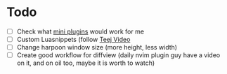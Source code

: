 # Todo
- [ ] Check what [mini plugins](https://github.com/echasnovski/mini.nvim) would work for me
- [ ] Custom Luasnippets (follow [Teej Video](https://www.youtube.com/watch?v=aNWx-ym7jjI&t=226s)
- [ ] Change harpoon window size (more height, less width)
- [ ] Create good workflow for diffview (daily nvim plugin guy have a video on it, and on oil too, maybe it is worth to watch)
